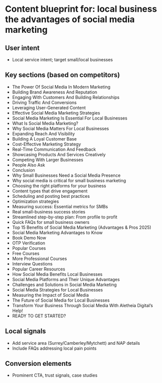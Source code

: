 # Content blueprint for: local business the advantages of social media marketing

## User intent
- Local service intent; target small/local businesses

## Key sections (based on competitors)
- The Power Of Social Media In Modern Marketing
- Building Brand Awareness And Reputation
- Engaging With Customers And Building Relationships
- Driving Traffic And Conversions
- Leveraging User-Generated Content
- Effective Social Media Marketing Strategies
- Social Media Marketing Is Essential For Local Businesses
- What Is Social Media Marketing?
- Why Social Media Matters For Local Businesses
- Expanding Reach And Visibility
- Building A Loyal Customer Base
- Cost-Effective Marketing Strategy
- Real-Time Communication And Feedback
- Showcasing Products And Services Creatively
- Competing With Larger Businesses
- People Also Ask
- Conclusion
- Why Small Businesses Need a Social Media Presence
- Why social media is critical for small business marketing
- Choosing the right platforms for your business
- Content types that drive engagement
- Scheduling and posting best practices
- Optimization strategies
- Measuring success: Essential metrics for SMBs
- Real small-business success stories
- Streamlined step-by-step plan: From profile to profit
- Quick FAQs for small business owners
- Top 15 Benefits of Social Media Marketing (Advantages & Pros 2025)
- Social Media Marketing Advantages to Know
- Book Demo Now
- OTP Verification
- Popular Courses
- Free Courses
- More Professional Courses
- Interview Questions
- Popular Career Resources
- How Social Media Benefits Local Businesses
- Social Media Platforms and Their Unique Advantages
- Challenges and Solutions in Social Media Marketing
- Social Media Strategies for Local Businesses
- Measuring the Impact of Social Media
- The Future of Social Media for Local Businesses
- Transform Your Business Through Social Media With Aletheia Digital’s Help!
- READY TO GET STARTED?

## Local signals
- Add service area (Surrey/Camberley/Mytchett) and NAP details
- Include FAQs addressing local pain points

## Conversion elements
- Prominent CTA, trust signals, case studies